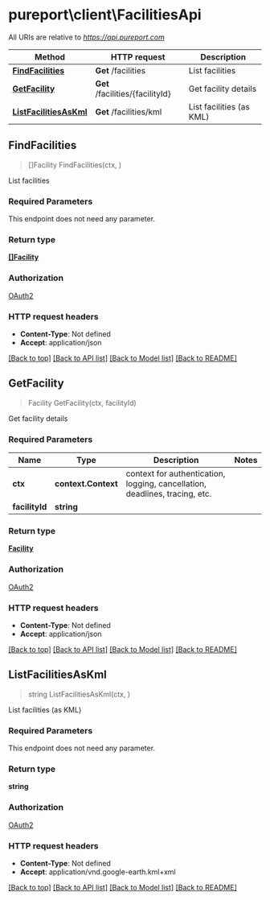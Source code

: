 # pureport\client\FacilitiesApi

All URIs are relative to *https://api.pureport.com*

Method | HTTP request | Description
------------- | ------------- | -------------
[**FindFacilities**](FacilitiesApi.md#FindFacilities) | **Get** /facilities | List facilities
[**GetFacility**](FacilitiesApi.md#GetFacility) | **Get** /facilities/{facilityId} | Get facility details
[**ListFacilitiesAsKml**](FacilitiesApi.md#ListFacilitiesAsKml) | **Get** /facilities/kml | List facilities (as KML)



## FindFacilities

> []Facility FindFacilities(ctx, )

List facilities

### Required Parameters

This endpoint does not need any parameter.

### Return type

[**[]Facility**](Facility.md)

### Authorization

[OAuth2](../README.md#OAuth2)

### HTTP request headers

- **Content-Type**: Not defined
- **Accept**: application/json

[[Back to top]](#) [[Back to API list]](../README.md#documentation-for-api-endpoints)
[[Back to Model list]](../README.md#documentation-for-models)
[[Back to README]](../README.md)


## GetFacility

> Facility GetFacility(ctx, facilityId)

Get facility details

### Required Parameters


Name | Type | Description  | Notes
------------- | ------------- | ------------- | -------------
**ctx** | **context.Context** | context for authentication, logging, cancellation, deadlines, tracing, etc.
**facilityId** | **string**|  | 

### Return type

[**Facility**](Facility.md)

### Authorization

[OAuth2](../README.md#OAuth2)

### HTTP request headers

- **Content-Type**: Not defined
- **Accept**: application/json

[[Back to top]](#) [[Back to API list]](../README.md#documentation-for-api-endpoints)
[[Back to Model list]](../README.md#documentation-for-models)
[[Back to README]](../README.md)


## ListFacilitiesAsKml

> string ListFacilitiesAsKml(ctx, )

List facilities (as KML)

### Required Parameters

This endpoint does not need any parameter.

### Return type

**string**

### Authorization

[OAuth2](../README.md#OAuth2)

### HTTP request headers

- **Content-Type**: Not defined
- **Accept**: application/vnd.google-earth.kml+xml

[[Back to top]](#) [[Back to API list]](../README.md#documentation-for-api-endpoints)
[[Back to Model list]](../README.md#documentation-for-models)
[[Back to README]](../README.md)

